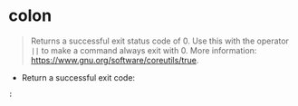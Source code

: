 # colon

> Returns a successful exit status code of 0.
> Use this with the operator `||` to make a command always exit with 0.
> More information: <https://www.gnu.org/software/coreutils/true>.

- Return a successful exit code:

`:`
